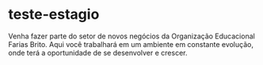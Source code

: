 # teste-estagio
Venha fazer parte do setor de novos negócios da Organização Educacional Farias Brito. Aqui você trabalhará em um ambiente em constante evolução, onde terá a oportunidade de se desenvolver e crescer.

